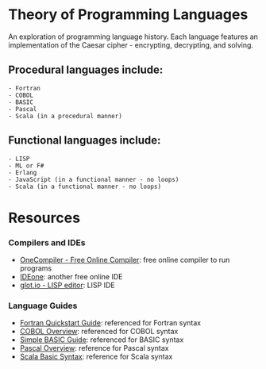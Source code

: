 # Theory of Programming Languages

An exploration of programming language history. Each language features an implementation of the Caesar cipher - encrypting, decrypting, and solving.

## Procedural languages include:
    - Fortran
    - COBOL
    - BASIC
    - Pascal
    - Scala (in a procedural manner)

## Functional languages include:
    - LISP
    - ML or F#
    - Erlang
    - JavaScript (in a functional manner - no loops)
    - Scala	(in a functional manner - no loops)

# Resources
### Compilers and IDEs
* [OneCompiler - Free Online Compiler](https://onecompiler.com/): free online compiler to run programs
* [IDEone](https://ideone.com/): another free online IDE
* [glot.io - LISP editor](https://glot.io/new/clisp): LISP IDE

### Language Guides
* [Fortran Quickstart Guide](https://fortran-lang.org/en/learn/quickstart/): referenced for Fortran syntax
* [COBOL Overview](https://www.tutorialspoint.com/cobol/cobol_overview.htm): referenced for COBOL syntax
* [Simple BASIC Guide](https://lateblt.tripod.com/basic.htm): referenced for BASIC syntax
* [Pascal Overview](https://www.tutorialspoint.com/pascal/pascal_basic_syntax.htm): reference for Pascal syntax
* [Scala Basic Syntax](https://www.tutorialspoint.com/scala/scala_basic_syntax.htm): reference for Scala syntax
